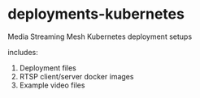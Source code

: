 # deployments-kubernetes

Media Streaming Mesh Kubernetes deployment setups

includes:

1. Deployment files
2. RTSP client/server docker images
3. Example video files
